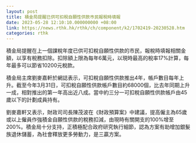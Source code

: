 ```yaml
---
layout: post
title: 積金局提醒已供可扣稅自願性供款巿民報稅時填報
date: 2023-05-28 12:10:10.000000000 +08:00
link: https://news.rthk.hk/rthk/ch/component/k2/1702419-20230528.htm
categories: rthk
---
```


積金局提醒在上一個課稅年度已供可扣稅自願性供款的巿民，報稅時填報相關金額，以享有稅務扣除。扣除額上限為每年6萬元，以現時最高的稅率17%計算，每年最多可以節省10200元稅款。

積金局主席劉麥嘉軒於網誌表示，可扣稅自願性供款推出4年，帳戶數目每年上升。截至今年3月31日，可扣稅自願性供款帳戶數目約68000個，比去年同期上升一成，相對推出的第一年高出近八成。當中約三分一可扣稅自願性供款帳戶由45歲以下的計劃成員持有。

劉麥嘉軒又表示，財政司司長陳茂波在《財政預算案》中建議，提高僱主為65歲或以上僱員作強積金自願性供款的稅務扣減，由現時有關開支的100%增至200%。積金局十分支持，正積極配合政府研究執行細節，認為方案有助增加銀髮族退休儲蓄，為社會釋放更多勞動力，是三贏方案。
